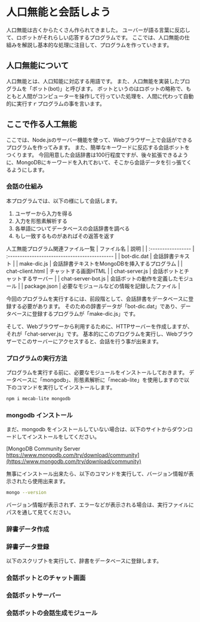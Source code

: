 # 人口無能と会話しよう
人口無能は古くからたくさん作られてきました。
ユーバーが語る言葉に反応して、ロボットがそれらしい応答するプログラムです。
ここでは、人口無能の仕組みを解説し基本的な処理に注目して、プログラムを作っていきます。

## 人口無能について
人口無能とは、人口知能に対応する用語です。
また、人口無能を実装したプログラムを「ボット(bot)」と呼びます。
ボットというのはロボットの略称で、もともと人間がコンピューターを操作して行っていた処理を、人間に代わって自動的に実行すｒプログラムの事を言います。

## ここで作る人工無能
ここでは、Node.jsのサーバー機能を使って、Webブラウザー上で会話ができるプログラムを作ってみます。
また、簡単なキーワードに反応する会話ボットをつくります。
今回用意した会話辞書は100行程度ですが、後々拡張できるように、MongoDBにキーワードを入れておいて、そこから会話データを引っ張てくるようにします。

### 会話の仕組み
本プログラムでは、以下の様にして会話します。

1. ユーザーから入力を得る
2. 入力を形態素解析する
3. 各単語についてデータベースの会話辞書を調べる
4. もし一致するものがあればその返答を返す

人工無能プログラム関連ファイル一覧
| ファイル名         | 説明                                          |
| :----------------- | :-------------------------------------------- |
| bot-dic.dat        | 会話辞書テキスト                              |
| make-dic.js        | 会話辞書テキストをMongoDBを挿入するプログラム |
| chat-client.html   | チャットする画面HTML                          |
| chat-server.js     | 会話ボットとチャットするサーバー              |
| chat-server-bot.js | 会話ボットの動作を定義したモジュール          |
| package.json       | 必要なモジュールなどの情報を記録したファイル  |

今回のプログラムを実行するには、前段階として、会話辞書をデータベースに登録する必要があります。
そのための辞書データが「bot-dic.dat」であり、データベースに登録するプログラムが「make-dic.js」です。

そして、Webブラウザーから利用するために、HTTPサーバーを作成しますが、それが「chat-server.js」です。
基本的にこのプログラムを実行し、Webブラウザーでこのサーバーにアクセスすると、会話を行う事が出来ます。

### プログラムの実行方法
プログラムを実行する前に、必要なモジュールをインストールしておきます。
データベースに「mongodb」、形態素解析に「mecab-lite」を使用しますので以下のコマンドを実行してインストールします。
```bash
npm i mecab-lite mongodb
```

### mongodb インストール
まだ、mongodb をインストールしていない場合は、以下のサイトからダウンロードしてインストールをしてください。

[MongoDB Community Server<br>https://www.mongodb.com/try/download/community](https://www.mongodb.com/try/download/community)

無事にインストール出来たら、以下のコマンドを実行して、バージョン情報が表示されたら使用出来ます。
```bash
mongo --version
```
バージョン情報が表示されず、エラーなどが表示される場合は、実行ファイルにパスを通して見てください。

### 辞書データ作成


### 辞書データ登録

以下のスクリプトを実行して、辞書をデータベースに登録します。

### 会話ボットとのチャット画面


### 会話ボットサーバー


### 会話ボットの会話生成モジュール

